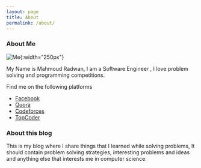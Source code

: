 ```yaml
---
layout: page
title: About
permalink: /about/
---
```


### About Me

![Me]({{site.url}}/images/me.jpg){:width="250px"}

My Name is Mahmoud Radwan, I am a Software Engineer , I love problem solving and programming competitions.


Find me on the following platforms

* [Facebook](http://www.facebook.com/epicRado)
* [Quora](http://www.quora.com/Mahmoud-Radwan)
* [Codeforces](http://codeforces.com/profile/m.radwan)
* [TopCoder](http://community.topcoder.com/tc?module=MemberProfile&cr=22917814)


### About this blog

This is my blog where I share things that I learned while solving problems, It should contain problem solving strategies, interesting problems and ideas and anything else that interests me in computer science.

